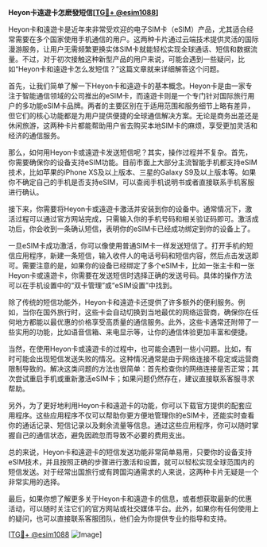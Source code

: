 **Heyon卡遠遊卡怎麽發短信[[TG💪+ @esim1088](https://t.me/s/esim1088)]**

Heyon卡和遠遊卡是近年来非常受欢迎的电子SIM卡（eSIM）产品，尤其适合经常需要在多个国家使用手机通信的用户。这两种卡片通过云端技术提供灵活的国际漫游服务，让用户无需频繁更换实体SIM卡就能轻松实现全球通话、短信和数据流量。不过，对于初次接触这种新型产品的用户来说，可能会遇到一些疑问，比如“Heyon卡和遠遊卡怎么发短信？”这篇文章就来详细解答这个问题。

首先，让我们简单了解一下Heyon卡和遠遊卡的基本概念。Heyon卡是由一家专注于智能通信领域的公司推出的eSIM卡，而遠遊卡则是一个专门针对国际旅行用户的多功能eSIM卡品牌。两者的主要区别在于适用范围和服务细节上略有差异，但它们的核心功能都是为用户提供便捷的全球通信解决方案。无论是商务出差还是休闲旅游，这两种卡片都能帮助用户省去购买本地SIM卡的麻烦，享受更加灵活和经济的通信服务。

那么，如何用Heyon卡或遠遊卡发送短信呢？其实，操作过程并不复杂。首先，你需要确保你的设备支持eSIM功能。目前市面上大部分主流智能手机都支持eSIM技术，比如苹果的iPhone XS及以上版本、三星的Galaxy S9及以上版本等。如果你不确定自己的手机是否支持eSIM，可以查阅手机说明书或者直接联系手机客服进行确认。

接下来，你需要将Heyon卡或遠遊卡激活并安装到你的设备中。通常情况下，激活过程可以通过官方网站完成，只需输入你的手机号码和相关验证码即可。激活成功后，你会收到一条确认短信，表明你的eSIM卡已经成功绑定到你的设备上了。

一旦eSIM卡成功激活，你可以像使用普通SIM卡一样发送短信了。打开手机的短信应用程序，新建一条短信，输入收件人的电话号码和短信内容，然后点击发送即可。需要注意的是，如果你的设备已经绑定了多个eSIM卡，比如一张主卡和一张Heyon卡或遠遊卡，你需要在发送短信时选择正确的发送号码。具体的操作方法可以在手机设置中的“双卡管理”或“eSIM设置”中找到。

除了传统的短信功能外，Heyon卡和遠遊卡还提供了许多额外的便利服务。例如，当你在国外旅行时，这些卡会自动切换到当地最优的网络运营商，确保你在任何地方都能以最优惠的价格享受高质量的通信服务。此外，这些卡通常还附带了一些实用的功能，比如语音信箱、来电显示等，让你的通信体验更加丰富和便捷。

当然，在使用Heyon卡或遠遊卡的过程中，也可能会遇到一些小问题。比如，有时可能会出现短信发送失败的情况。这种情况通常是由于网络连接不稳定或运营商限制导致的。解决这类问题的方法也很简单：首先检查你的网络连接是否正常；其次尝试重启手机或重新激活eSIM卡；如果问题仍然存在，建议直接联系客服寻求帮助。

另外，为了更好地利用Heyon卡和遠遊卡的功能，你可以下载官方提供的配套应用程序。这些应用程序不仅可以帮助你更方便地管理你的eSIM卡，还能实时查看你的通话记录、短信记录以及剩余流量等信息。通过这些应用程序，你可以随时掌握自己的通信状态，避免因疏忽而导致不必要的费用支出。

总的来说，Heyon卡和遠遊卡的短信发送功能非常简单易用，只要你的设备支持eSIM技术，并且按照正确的步骤进行激活和设置，就可以轻松实现全球范围内的短信发送。对于经常出国旅行或有跨国沟通需求的人来说，这两种卡片无疑是一个非常实用的选择。

最后，如果你想了解更多关于Heyon卡和遠遊卡的信息，或者想获取最新的优惠活动，可以随时关注它们的官方网站或社交媒体平台。此外，如果你有任何使用上的疑问，也可以直接联系客服团队，他们会为你提供专业的指导和支持。

[[TG💪+ @esim1088](https://t.me/s/esim1088) ![Image](https://i.postimg.cc/4NQfJmqS/Snipaste-2025-05-13-00-14-12.png)]